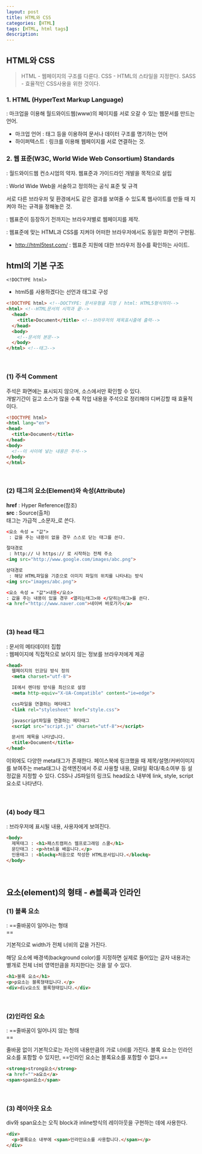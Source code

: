 ```yaml
---
layout: post
title: HTML와 CSS
categories: [HTML]
tags: [HTML, html tags]
description: 
---
```


## HTML와 CSS

> HTML - 웹페이지의 구조를 다룬다.
> CSS - HTML의 스타일을 지정한다.
> SASS - 효율적인 CSS사용을 위한 것이다.


### 1. HTML (HyperText Markup Language)

 : 마크업을 이용해 월드와이드웹(www)의 페이지를 서로 오갈 수 있는 웹문서를 만드는 언어.
 
 - 마크업 언어 : 태그 등을 이용하여 문서나 데이터 구조를 명기하는 언어
 - 하이퍼텍스트 : 링크를 이용해 웹페이지를 서로 연결하는 것.


### 2. 웹 표준(W3C, World Wide Web Consortium) Standards

 : 월드와이드웹 컨소시엄의 약자. 웹표준과 가이드라인 개발을 목적으로 설립

 : World Wide Web을 서술하고 정의하는 공식 표준 및 규격
   
   서로 다른 브라우저 및 환경에서도 같은 결과를 보여줄 수 있도록 웹사이트를 만들 때 지켜야 하는 규격을 정해놓은 것.

 : 웹표준이 등장하기 전까지는 브라우저별로 웹페이지를 제작.

 : 웹표준에 맞는 HTML과 CSS를 지켜야 어떠한 브라우저에서도 동일한 화면이 구현됨.
 
 - http://html5test.com/
	: 웹표준 지원에 대한 브라우저 점수를 확인하는 사이트.


## html의 기본 구조

`<!DOCTYPE html>`

 - html5를 사용하겠다는 선언과 태그로 구성

```html
<!DOCTYPE html> <!--DOCTYPE: 문서유형을 지정 / html: HTML5형식의미-->
<html> <!--HTML문서의 시작과 끝-->
  <head>
    <title>Document</title> <!--브라우저의 제목표시줄에 출력-->
  </head>
  <body>
    <!--문서의 본문-->
  </body>
</html> <!--태그-->
```

<br />

### (1) 주석 Comment

<!-- 주석-->

주석은 화면에는 표시되지 않으며, 소스에서만 확인할 수 있다.<br>
개발기간이 길고 소스가 많을 수록 작업 내용을 주석으로 정리해야 디버깅할 때 효율적이다.

```html
<!DOCTYPE html>
<html lang="en">
<head>
  <title>Document</title>
</head>
<body>
  <!--이 사이에 넣는 내용은 주석-->
</body>
</html>
```

<br />

### (2) 태그의 요소(Element)와 속성(Attribute)

**href** : Hyper Reference(참조)<br>
**src** : Source(출처) <br>
태그는 가급적 _소문자_로 쓴다.

```html
<요소 속성 = "값">
 : 값을 주는 내용이 없을 경우 스스로 닫는 태그를 쓴다.

절대경로
 : http:// 나 https:// 로 시작하는 전체 주소
<img src="http://www.google.com/images/abc.png">

상대경로
 : 해당 HTML파일을 기준으로 이미지 파일의 위치를 나타내는 방식
<img src="images/abc.png">
```

```html
<요소 속성 = "값">내용</요소>
: 값을 주는 내용이 있을 경우 <열리는태그>와 </닫히는태그>를 쓴다.
<a href="http://www.naver.com">네이버 바로가기</a>
```

<br />

### (3) head 태그

 : 문서의 메타데이터 집합<br>
 : 웹페이지에 직접적으로 보이지 않는 정보를 브라우저에게 제공
 
```html
<head>
  웹페이지의 인코딩 방식 정의
  <meta charset="utf-8">

  IE에서 렌더링 방식을 최신으로 설정
  <meta http-equiv="X-UA-Compatible" content="ie=edge">

  css파일을 연결하는 메타태그
  <link rel="stylesheet" href="style.css">

  javascript파일을 연결하는 메타태그
  <script src="script.js" charset="utf-8"></script>

  문서의 제목을 나타냅니다.
  <title>Document</title>
</head>
```

이외에도 다양한 meta태그가 존재한다. 페이스북에 링크했을 때 제목/설명/커버이미지를 보여주는 meta태그나 검색엔진에서 주로 사용할 내용, 모바일 확대/축소여부 등 설정값을 지정할 수 있다. CSS나 JS파일의 링크도 head요소 내부에 link, style, script 요소로 나타낸다.

<br />

### (4) body 태그

 : 브라우저에 표시될 내용, 사용자에게 보여진다.
 
```html
<body>
  제목태그 : <h1>패스트캠퍼스 웹프로그래밍 스쿨</h1>
  문단태그 : <p>html을 배웁니다.</p>
  인용태그 : <blockq>처음으로 작성한 HTML문서입니다.</blockq>
</body>
```


<br />

## 요소(element)의 형태 - 🔥블록과 인라인

### (1) 블록 요소

 : ==줄바꿈이 일어나는 형태<br>==

기본적으로 width가 전체 너비의 값을 가진다.<br>

해당 요소에 배경색(background color)를 지정하면 실제로 들어있는 글자 내용과는 별개로 전체 너비 영역만큼을 차지한다는 것을 알 수 있다.
   
```html
<h1>블록 요소</h1>
<p>p요소는 블록형태입니다.</p>
<div>div요소도 블록형태입니다.</div>
```

<br />

### (2)인라인 요소
 : ==줄바꿈이 일어나지 않는 형태<br>==

줄바꿈 없이 기본적으로는 자신의 내용만큼의 가로 너비를 가진다. 블록 요소는 인라인 요소를 포함할 수 있지만, ==인라인 요소는 블록요소를 포함할 수 없다.==
 
```html
<strong>strong요소</strong>
<a href="">a요소</a>
<span>span요소</span>
```


<br />

### (3) 레이아웃 요소
div와 span요소는 오직 block과 inline방식의 레이아웃을 구현하는 데에 사용한다.
 
```html
<div>
  <p>블록요소 내부에 <span>인라인요소를 사용합니다.</span></p>
</div> 
```
